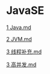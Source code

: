 # JavaSE

[1 Java.md](1Java.md)

[2 JVM.md](2%20JVM.md)

[3 线程补充.md](3%20线程补充.md)

[3 高并发.md](3%20高并发.md)

